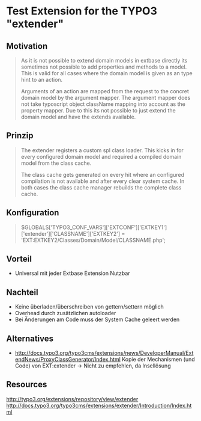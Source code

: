 Test Extension for the TYPO3 "extender"
=======================================

## Motivation

> As it is not possible to extend domain models in extbase directly its sometimes not possible to add properties and methods to a model. This is valid for all cases where the domain model is given as an type hint to an action.
>
> Arguments of an action are mapped from the request to the concret domain model by the argument mapper. The argument mapper does not take typoscript object className mapping into account as the property mapper. Due to this its not possible to just extend the domain model and have the extends available.

## Prinzip
> The extender registers a custom spl class loader. This kicks in for every configured domain model and required a compiled domain model from the class cache.
>
> The class cache gets generated on every hit where an configured compilation is not available and after every clear system cache. In both cases the class cache manager rebuilds the complete class cache.

## Konfiguration
> $GLOBALS['TYPO3_CONF_VARS']['EXTCONF']['EXTKEY1']['extender']['CLASSNAME']['EXTKEY2'] =
>        'EXT:EXTKEY2/Classes/Domain/Model/CLASSNAME.php';

## Vorteil
* Universal mit jeder Extbase Extension Nutzbar

## Nachteil
* Keine überladen/überschreiben von gettern/settern möglich
* Overhead durch zusätzlichen autoloader
* Bei Änderungen am Code muss der System Cache geleert werden

## Alternatives
* http://docs.typo3.org/typo3cms/extensions/news/DeveloperManual/ExtendNews/ProxyClassGenerator/Index.html
  Kopie der Mechanismen (und Code) von EXT:extender -> Nicht zu empfehlen, da Insellösung

## Resources
http://typo3.org/extensions/repository/view/extender
http://docs.typo3.org/typo3cms/extensions/extender/Introduction/Index.html
